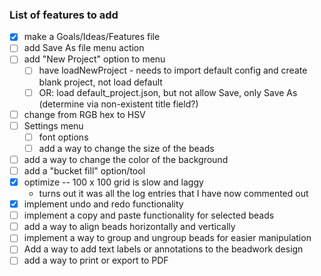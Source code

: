 ### List of features to add

- [x] make a Goals/Ideas/Features file
- [ ] add Save As file menu action
- [ ] add "New Project" option to menu
    - [ ] have loadNewProject - needs to import default config and create blank project, not load default
    - [ ] OR: load default_project.json, but not allow Save, only Save As (determine via non-existent title field?)
- [ ] change from RGB hex to HSV
- [ ] Settings menu
    - [ ] font options
    - [ ] add a way to change the size of the beads
- [ ] add a way to change the color of the background
- [ ] add a "bucket fill" option/tool
- [x] optimize -- 100 x 100 grid is slow and laggy
    - turns out it was all the log entries that I have now commented out
- [x] implement undo and redo functionality
- [ ] implement a copy and paste functionality for selected beads
- [ ] add a way to align beads horizontally and vertically
- [ ] implement a way to group and ungroup beads for easier manipulation
- [ ] Add a way to add text labels or annotations to the beadwork design
- [ ] add a way to print or export to PDF